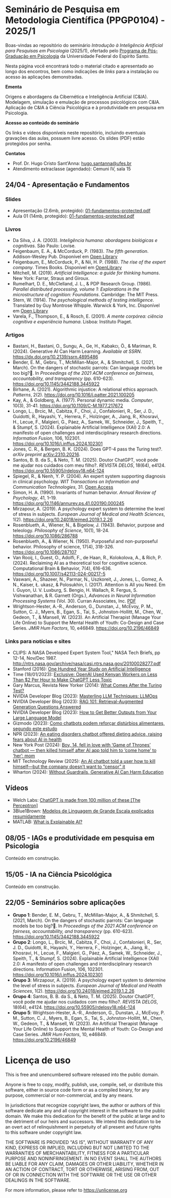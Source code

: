 # Seminário de Pesquisa em Metodologia Científica (PPGP0104) - 2025/1

Boas-vindas ao repositório do seminário *Introdução à Inteligência Artificial para Pesquisas em Psicologia* (2025/1), ofertado pelo [Programa de Pós-Graduação em Psicologia](https://psicologia.ufes.br/pt-br/pos-graduacao/PPGP) da Universidade Federal do Espírito Santo. 

Nesta página você encontrará todo o material citado e apresentado ao longo dos encontros, bem como indicações de *links* para a instalação ou acesso às aplicações demonstradas.

**Ementa**

Origens e abordagens da Cibernética e Inteligência Artificial (C&IA). Modelagem, simulação e emulação de processos psicológicos com C&IA. Aplicação de C&IA à Ciência Psicológica e à produtividade em pesquisa em Psicologia.  

**Acesso ao conteúdo do seminário**

Os links e vídeos disponíveis neste repositório, incluindo eventuais gravações das aulas, possuem livre acesso. Os slides (PDF) estão protegidos por senha. 

**Contatos**
* Prof. Dr. Hugo Cristo Sant'Anna: [hugo.santanna@ufes.br](mailto:hugo.santanna@ufes.br)
* Atendimento extraclasse (agendado): Cemuni IV, sala 15

## 24/04 - Apresentação e Fundamentos

### Slides 

* Apresentação (2.6mb, protegido): [01-fundamentos-protected.pdf](slides/01-fundamentos-protected.pdf)
* Aula 01 (14mb, protegido): [01-fundamentos-protected.pdf](slides/01-fundamentos-protected.pdf)

### Livros
* Da Silva, J. A. (2003). *Inteligência humana: abordagens biológicas e cognitivas*. São Paulo: Lovise.
* Feigenbaum, E. A., & McCorduck, P. (1983). *The fifth generation*. Addison-Wesley Pub. Disponível em [Open Library](https://archive.org/details/fifthgenerationa0000feig)
* Feigenbaum, E., McCorduck, P., & Nii, H. P. (1988). *The rise of the expert company*. Times Books. Disponível em [OpenLibrary](https://archive.org/details/riseofexpertco00feig/mode/1up)
* Mitchell, M. (2019). *Artificial Intelligence: a guide for thinking humans*. New York: Farrar, Straus and Giroux.
* Rumelhart, D. E., McClelland, J. L., & PDP Research Group. (1986). *Parallel distributed processing, volume 1: Explorations in the microstructure of cognition: Foundations*. Cambridge: The MIT Press.
* Stern, W. (1914). *The psychological methods of testing intelligence*. Translated by Guy Montrose Whipple. Warwick & York, Inc. Disponível em [Open Library](https://archive.org/details/psychologicalmet00ster/mode/2up?ref=ol)
* Varela, F., Thompson, E., & Rosch, E. (2001). *A mente corpórea: ciência cognitiva e experiência humana*. Lisboa: Instituto Piaget.

### Artigos
* Bastani, H., Bastani, O., Sungu, A., Ge, H., Kabakcı, Ö., & Mariman, R. (2024). Generative AI Can Harm Learning. *Available at SSRN*. https://dx.doi.org/10.2139/ssrn.4895486
* Bender, E. M., Gebru, T., McMillan-Major, A., & Shmitchell, S. (2021, March). On the dangers of stochastic parrots: Can language models be too big?🦜. In *Proceedings of the 2021 ACM conference on fairness, accountability, and transparency* (pp. 610-623). https://doi.org/10.1145/3442188.3445922
* Birhane, A. (2021). Algorithmic injustice: A relational ethics approach. *Patterns*, 2(2). https://doi.org/10.1016/j.patter.2021.100205
* Kay, A., & Goldberg, A. (1977). Personal dynamic media. *Computer*, 10(3), 31-41. https://doi.org/10.1109/C-M.1977.217672
* Longo, L., Brcic, M., Cabitza, F., Choi, J., Confalonieri, R., Ser, J. D., Guidotti, R., Hayashi, Y., Herrera, F., Holzinger, A., Jiang, R., Khosravi, H., Lecue, F., Malgieri, G., Páez, A., Samek, W., Schneider, J., Speith, T., & Stumpf, S. (2024). Explainable Artificial Intelligence (XAI) 2.0: A manifesto of open challenges and interdisciplinary research directions. *Information Fusion*, 106, 102301. https://doi.org/10.1016/j.inffus.2024.102301
* Jones, C. R., & Bergen, B. K. (2024). Does GPT-4 pass the Turing test?. *arXiv preprint* [arXiv:2310.20216](https://arxiv.org/abs/2310.20216).
* Santos, B. B. da S., & Neto, T. M. (2025). Doutor ChatGPT, você pode me ajudar nos cuidados com meu filho?. *REVISTA DELOS*, 18(64), e4124. https://doi.org/10.55905/rdelosv18.n64-124
* Spiegel, R., & Nenh, Y. P. (2004). An expert system supporting diagnosis in clinical psychology. *WIT Transactions on Information and Communication Technologies*, 31. [Open Access](https://www.witpress.com/elibrary/wit-transactions-on-information-and-communication-technologies/31/14089)
* Simon, H. A. (1990). Invariants of human behavior. *Annual Review of Psychology*, 41, 1–19. https://doi.org/10.1146/annurev.ps.41.020190.000245
* Mirzapour, A. (2019). A psychology expert system to determine the level of stress in subjects. *European Journal of Medical and Health Sciences*, 1(2). https://doi.org/10.24018/ejmed.2019.1.2.26
* Rosenblueth, A., Wiener, N., & Bigelow, J. (1943). Behavior, purpose and teleology. *Philosophy of Science*, 10(1), 18-24. https://doi.org/10.1086/286788
* Rosenblueth, A., & Wiener, N. (1950). Purposeful and non-purposeful behavior. Philosophy of science, 17(4), 318-326. https://doi.org/10.1086/287107
* Van Rooij, I., Guest, O., Adolfi, F., de Haan, R., Kolokolova, A., & Rich, P. (2024). Reclaiming AI as a theoretical tool for cognitive science. Computational Brain & Behavior, 7(4), 616-636. https://doi.org/10.1007/s42113-024-00217-5
* Vaswani, A., Shazeer, N., Parmar, N., Uszkoreit, J., Jones, L., Gomez, A. N., Kaiser, Ł. ukasz, & Polosukhin, I. (2017). Attention is All you Need. Em I. Guyon, U. V. Luxburg, S. Bengio, H. Wallach, R. Fergus, S. Vishwanathan, & R. Garnett (Orgs.), *Advances in Neural Information Processing Systems* (Vol. 30). Curran Associates, Inc. [PDF](https://proceedings.neurips.cc/paper_files/paper/2017/file/3f5ee243547dee91fbd053c1c4a845aa-Paper.pdf)
* Wrightson-Hester, A.-R., Anderson, G., Dunstan, J., McEvoy, P. M., Sutton, C. J., Myers, B., Egan, S., Tai, S., Johnston-Hollitt, M., Chen, W., Gedeon, T., & Mansell, W. (2023). An Artificial Therapist (Manage Your Life Online) to Support the Mental Health of Youth: Co-Design and Case Series. *JMIR Hum Factors*, 10, e46849. https://doi.org/10.2196/46849


### Links para notícias e sites
* CLIPS: A NASA Developed Expert System Tool," NASA Tech Briefs, pp 12-14, Nov/Dec 1987. http://ntrs.nasa.gov/archive/nasa/casi.ntrs.nasa.gov/20100028277.pdf
* Stanford (2016): [One Hundred Year Study on Artificial Intelligence](https://ai100.stanford.edu/2016-report)
* Time (18/01/2023): [Exclusive: OpenAI Used Kenyan Workers on Less Than $2 Per Hour to Make ChatGPT Less Toxic](https://time.com/6247678/openai-chatgpt-kenya-workers/)
* Gary Marcus, Revista New Yorker (2014): [What Comes After the Turing Test?](https://www.newyorker.com/tech/annals-of-technology/what-comes-after-the-turing-test)
* NVIDIA Developer Blog (2023): [Masterling LLM Techniques: LLMOps](https://developer.nvidia.com/blog/mastering-llm-techniques-llmops/)
* NVIDIA Developer Blog (2023): [RAG 101: Retrieval-Augmented Generation Questions Answered](https://developer.nvidia.com/blog/rag-101-retrieval-augmented-generation-questions-answered/)
* NVIDIA Developer Blog (2023): [How to Get Better Outputs from Your Large Language Model](https://developer.nvidia.com/blog/how-to-get-better-outputs-from-your-large-language-model/)
* Gizmodo (2023): [Como chatbots podem reforçar distúrbios alimentares, segundo este estudo](https://gizmodo.uol.com.br/como-chatbots-podem-reforcar-disturbios-alimentares-segundo-este-estudo/)
* NPR (2023): [An eating disorders chatbot offered dieting advice, raising fears about AI in health](https://www.npr.org/sections/health-shots/2023/06/08/1180838096/an-eating-disorders-chatbot-offered-dieting-advice-raising-fears-about-ai-in-hea)
* New York Post (2024): [Boy, 14, fell in love with ‘Game of Thrones’ chatbot — then killed himself after AI app told him to ‘come home’ to ‘her’: mom ](https://nypost.com/2024/10/23/us-news/florida-boy-14-killed-himself-after-falling-in-love-with-game-of-thrones-a-i-chatbot-lawsuit/)
* MIT Technology Review (2025): [An AI chatbot told a user how to kill himself—but the company doesn’t want to “censor” it](https://www.technologyreview.com/2025/02/06/1111077/nomi-ai-chatbot-told-user-to-kill-himself/)
* Wharton (2024): [Without Guardrails, Generative AI Can Harm Education](https://knowledge.wharton.upenn.edu/article/without-guardrails-generative-ai-can-harm-education/)
## Vídeos
* Welch Labs: [ChatGPT is made from 100 million of these [The Perceptron]](https://www.youtube.com/watch?v=l-9ALe3U-Fg)
* 3Blue1Brown: [Modelos de Linguagem de Grande Escala explicados resumidamente](https://www.youtube.com/watch?v=LPZh9BOjkQs)
* MATLAB: [What is Explainable AI?](https://www.youtube.com/watch?v=It2Q1eK_Klc)

## 08/05 - IAGs e produtividade em pesquisa em Psicologia

Conteúdo em construção.

## 15/05 - IA na Ciência Psicológica

Conteúdo em construção.

## 22/05 - Seminários sobre aplicações
* **Grupo 1**: Bender, E. M., Gebru, T., McMillan-Major, A., & Shmitchell, S. (2021, March). On the dangers of stochastic parrots: Can language models be too big?🦜. In *Proceedings of the 2021 ACM conference on fairness, accountability, and transparency* (pp. 610-623). https://doi.org/10.1145/3442188.3445922
* **Grupo 2**: Longo, L., Brcic, M., Cabitza, F., Choi, J., Confalonieri, R., Ser, J. D., Guidotti, R., Hayashi, Y., Herrera, F., Holzinger, A., Jiang, R., Khosravi, H., Lecue, F., Malgieri, G., Páez, A., Samek, W., Schneider, J., Speith, T., & Stumpf, S. (2024). Explainable Artificial Intelligence (XAI) 2.0: A manifesto of open challenges and interdisciplinary research directions. Information Fusion, 106, 102301. https://doi.org/10.1016/j.inffus.2024.102301
* **Grupo 3**: Mirzapour, A. (2019). A psychology expert system to determine the level of stress in subjects. *European Journal of Medical and Health Sciences*, 1(2). https://doi.org/10.24018/ejmed.2019.1.2.26
* **Grupo 4**: Santos, B. B. da S., & Neto, T. M. (2025). Doutor ChatGPT, você pode me ajudar nos cuidados com meu filho?. *REVISTA DELOS*, 18(64), e4124. https://doi.org/10.55905/rdelosv18.n64-124
* **Grupo 5**: Wrightson-Hester, A.-R., Anderson, G., Dunstan, J., McEvoy, P. M., Sutton, C. J., Myers, B., Egan, S., Tai, S., Johnston-Hollitt, M., Chen, W., Gedeon, T., & Mansell, W. (2023). An Artificial Therapist (Manage Your Life Online) to Support the Mental Health of Youth: Co-Design and Case Series. *JMIR Hum Factors*, 10, e46849. https://doi.org/10.2196/46849

# Licença de uso

This is free and unencumbered software released into the public domain.

Anyone is free to copy, modify, publish, use, compile, sell, or
distribute this software, either in source code form or as a compiled
binary, for any purpose, commercial or non-commercial, and by any
means.

In jurisdictions that recognize copyright laws, the author or authors
of this software dedicate any and all copyright interest in the
software to the public domain. We make this dedication for the benefit
of the public at large and to the detriment of our heirs and
successors. We intend this dedication to be an overt act of
relinquishment in perpetuity of all present and future rights to this
software under copyright law.

THE SOFTWARE IS PROVIDED "AS IS", WITHOUT WARRANTY OF ANY KIND,
EXPRESS OR IMPLIED, INCLUDING BUT NOT LIMITED TO THE WARRANTIES OF
MERCHANTABILITY, FITNESS FOR A PARTICULAR PURPOSE AND NONINFRINGEMENT.
IN NO EVENT SHALL THE AUTHORS BE LIABLE FOR ANY CLAIM, DAMAGES OR
OTHER LIABILITY, WHETHER IN AN ACTION OF CONTRACT, TORT OR OTHERWISE,
ARISING FROM, OUT OF OR IN CONNECTION WITH THE SOFTWARE OR THE USE OR
OTHER DEALINGS IN THE SOFTWARE.

For more information, please refer to <https://unlicense.org>